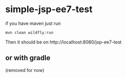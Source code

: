 # simple-jsp-ee7-test

if you have maven just run

```
mvn clean wildfly:run
```

Then it should be on
http://localhost:8080/jsp-ee7-test

## or with gradle
(removed for now)
